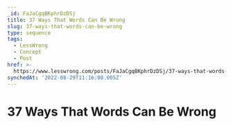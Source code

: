 ```yaml
---
_id: FaJaCgqBKphrDzDSj
title: 37 Ways That Words Can Be Wrong
slug: 37-ways-that-words-can-be-wrong
type: sequence
tags:
  - LessWrong
  - Concept
  - Post
href: >-
  https://www.lesswrong.com/posts/FaJaCgqBKphrDzDSj/37-ways-that-words-can-be-wrong
synchedAt: '2022-08-29T11:16:08.005Z'
---
```

# 37 Ways That Words Can Be Wrong

